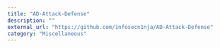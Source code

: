 ```yaml
---
title: "AD-Attack-Defense"
description: ""
external_url: "https://github.com/infosecn1nja/AD-Attack-Defense"
category: "Miscellaneous"
---
```

